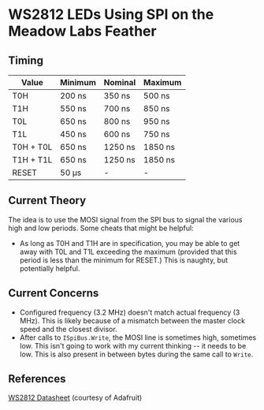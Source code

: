 # WS2812 LEDs Using SPI on the Meadow Labs Feather

## Timing

|Value    |Minimum|Nominal|Maximum|
|---------|-------|-------|-------|
|T0H      |200 ns |350 ns |500 ns |
|T1H      |550 ns |700 ns |850 ns |
|T0L      |650 ns |800 ns |950 ns |
|T1L      |450 ns |600 ns |750 ns |
|T0H + T0L|650 ns |1250 ns|1850 ns|
|T1H + T1L|650 ns |1250 ns|1850 ns|
|RESET    |50 µs  |-      |-      |

## Current Theory

The idea is to use the MOSI signal from the SPI bus to signal the various high
and low periods. Some cheats that might be helpful:

* As long as T0H and T1H are in specification, you may be able to get away with
  T0L and T1L exceeding the maximum (provided that this period is less than the
  minimum for RESET.) This is naughty, but potentially helpful.

## Current Concerns

* Configured frequency (3.2 MHz) doesn't match actual frequency (3 MHz). This
  is likely because of a mismatch between the master clock speed and the
  closest divisor.
* After calls to `ISpiBus.Write`, the MOSI line is sometimes high, sometimes
  low. This isn't going to work with my current thinking -- it needs to be low.
  This is also present in between bytes during the same call to `Write`.

## References

[WS2812 Datasheet](https://cdn-shop.adafruit.com/datasheets/WS2812.pdf) (courtesy of Adafruit)
